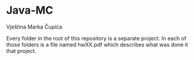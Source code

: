 # Java-MC
Vještina Marka Čupića

Every folder in the root of this repository is a separate project.
In each of those folders is a file named hwXX.pdf which describes what was done it that project.
